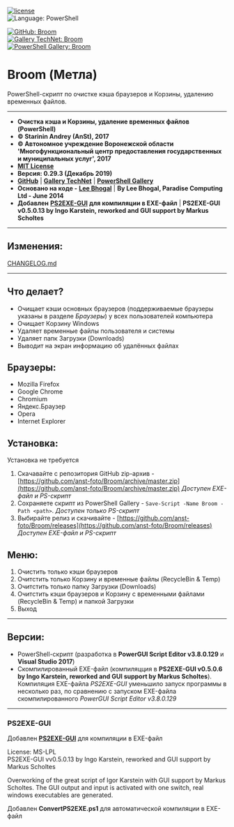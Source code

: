 [![license](https://img.shields.io/github/license/mashape/apistatus.svg)](https://github.com/anst-foto/Broom/blob/master/LICENSE)  
![Language: PowerShell](https://img.shields.io/badge/language-PowerShell-blue.svg)

[![GitHub: Broom](https://img.shields.io/badge/GitHub-Broom-orange.svg)](https://github.com/anst-foto/Broom)  
[![Gallery TechNet: Broom](https://img.shields.io/badge/Gallery%20TechNet-Broom-orange.svg)](https://gallery.technet.microsoft.com/PowerShell-f24f32cb)  
[![PowerShell Gallery: Broom](https://img.shields.io/badge/PowerShell%20Gallery-Broom-orange.svg)](https://www.powershellgallery.com/packages/Broom)

# Broom \(Метла\)

PowerShell-скрипт по очистке кэша браузеров и Корзины, удалению временных файлов.

---

* **Очистка кэша и Корзины, удаление временных файлов \(PowerShell\)**
* **© Starinin Andrey \(AnSt\), 2017**
* **© Автономное учреждение Воронежской области 'Многофункциональный центр предоставления государственных и муниципальных услуг', 2017**
* [**MIT License**](/LICENSE)
* **Версия: 0.29.3 \(Декабрь 2019\)**
* [**GitHub**](https://github.com/anst-foto/Broom) \| [**Gallery TechNet**](https://gallery.technet.microsoft.com/PowerShell-f24f32cb) \| [**PowerShell Gallery**](https://www.powershellgallery.com/packages/Broom)
* **Основано на коде -** [**Lee Bhogal**](https://github.com/lemtek/Powershell) \| **By Lee Bhogal, Paradise Computing Ltd - June 2014**
* **Добавлен** [**PS2EXE-GUI**](https://gallery.technet.microsoft.com/scriptcenter/PS2EXE-GUI-Convert-e7cb69d5) **для компиляции в EXE-файл** \| **PS2EXE-GUI v0.5.0.13 by Ingo Karstein, reworked and GUI support by Markus Scholtes**

---

## Изменения:

[CHANGELOG.md](/CHANGELOG.md)

---

## Что делает?

* Очищает кэши основных браузеров \(поддерживаемые браузеры указаны в разделе _Браузеры_\) у всех пользователей компьютера
* Очищает Корзину Windows
* Удаляет временные файлы пользователя и системы
* Удаляет папк Загрузки \(Downloads\)
* Выводит на экран информацию об удалённых файлах

## Браузеры:

* Mozilla Firefox
* Google Chrome
* Chromium
* Яндекс.Браузер
* Opera
* Internet Explorer

## Установка:

Установка не требуется  
1. Скачавайте с репозитория GitHub zip-архив - [https://github.com/anst-foto/Broom/archive/master.zip](https://github.com/anst-foto/Broom/archive/master.zip) _Доступен EXE-файл и PS-скрипт_  
2. Сохраняете скрипт из PowerShell Gallery - `Save-Script -Name Broom -Path <path>`. _Доступен только PS-скрипт_
3. Выбирайте релиз и скачивайте - [https://github.com/anst-foto/Broom/releases](https://github.com/anst-foto/Broom/releases) _Доступен EXE-файл и PS-скрипт_

## Меню:

1. Очистить только кэши браузеров
2. Очитстить только Корзину и временные файлы \(RecycleBin & Temp\)
3. Очитстить только папку Загрузки \(Downloads\)
4. Очитстить кэши браузеров и Корзину с временными файлами \(RecycleBin & Temp\) и папкой Загрузки
5. Выход

---

## Версии:

* PowerShell-скрипт \(разработка в **PowerGUI Script Editor v3.8.0.129** и **Visual Studio 2017**\)
* Скомпилированный EXE-файл \(компиляцция в **PS2EXE-GUI v0.5.0.6 by Ingo Karstein, reworked and GUI support by Markus Scholtes**\). Компиляция EXE-файла _PS2EXE-GUI_ уменьшило запуск программы в несколько раз, по сравнению с запуском EXE-файла скомпилированного _PowerGUI Script Editor v3.8.0.129_

---

### PS2EXE-GUI

Добавлен [**PS2EXE-GUI**](https://gallery.technet.microsoft.com/scriptcenter/PS2EXE-GUI-Convert-e7cb69d5) для компиляции в EXE-файл

License: MS-LPL  
PS2EXE-GUI vv0.5.0.13 by Ingo Karstein, reworked and GUI support by Markus Scholtes

Overworking of the great script of Igor Karstein with GUI support by Markus Scholtes.
The GUI output and input is activated with one switch, real windows executables are generated.

Добавлен **ConvertPS2EXE.ps1** для автоматической компиляции в EXE-файл